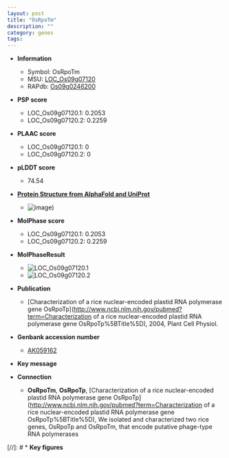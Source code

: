 ```yaml
---
layout: post
title: "OsRpoTm"
description: ""
category: genes
tags: 
---
```


* **Information**  
    + Symbol: OsRpoTm  
    + MSU: [LOC_Os09g07120](http://rice.plantbiology.msu.edu/cgi-bin/ORF_infopage.cgi?orf=LOC_Os09g07120)  
    + RAPdb: [Os09g0246200](http://rapdb.dna.affrc.go.jp/viewer/gbrowse_details/irgsp1?name=Os09g0246200)  

* **PSP score**  
    + LOC_Os09g07120.1: 0.2053 
    + LOC_Os09g07120.2: 0.2259 

* **PLAAC score**  
    + LOC_Os09g07120.1: 0 
    + LOC_Os09g07120.2: 0 

* **pLDDT score**
    + 74.54

* **[Protein Structure from AlphaFold and UniProt](https://www.uniprot.org/uniprotkb/Q0J392/entry#structure)**
    + ![image](https://ricepsp.github.io/images/Q0/AF-Q0J392-F1.png))

* **MolPhase score**
    + LOC_Os09g07120.1: 0.2053
    + LOC_Os09g07120.2: 0.2259

* **MolPhaseResult**
    + ![LOC_Os09g07120.1](https://ricepsp.github.io/pictures/LOC_Os09g/LOC_Os09g07120.1.png)
    + ![LOC_Os09g07120.2](https://ricepsp.github.io/pictures/LOC_Os09g/LOC_Os09g07120.2.png)

* **Publication**  
    + [Characterization of a rice nuclear-encoded plastid RNA polymerase gene OsRpoTp](http://www.ncbi.nlm.nih.gov/pubmed?term=Characterization of a rice nuclear-encoded plastid RNA polymerase gene OsRpoTp%5BTitle%5D), 2004, Plant Cell Physiol.

* **Genbank accession number**  
    + [AK059162](http://www.ncbi.nlm.nih.gov/nuccore/AK059162)

* **Key message**  

* **Connection**  
    + __OsRpoTm__, __OsRpoTp__, [Characterization of a rice nuclear-encoded plastid RNA polymerase gene OsRpoTp](http://www.ncbi.nlm.nih.gov/pubmed?term=Characterization of a rice nuclear-encoded plastid RNA polymerase gene OsRpoTp%5BTitle%5D), We isolated and characterized two rice genes, OsRpoTp and OsRpoTm, that encode putative phage-type RNA polymerases

[//]: # * **Key figures**  


